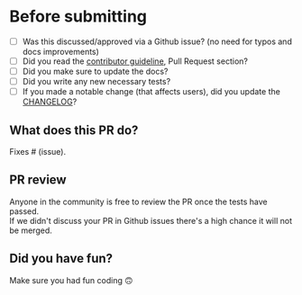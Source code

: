 # Before submitting

- [ ] Was this discussed/approved via a Github issue? (no need for typos and docs improvements)
- [ ] Did you read the [contributor guideline](https://github.com/PyTorchLightning/pytorch-lightning/blob/master/.github/CONTRIBUTING.md), Pull Request section?
- [ ] Did you make sure to update the docs?   
- [ ] Did you write any new necessary tests?  
- [ ] If you made a notable change (that affects users), did you update the [CHANGELOG](https://github.com/PyTorchLightning/pytorch-lightning/blob/master/CHANGELOG.md)?

<!-- For CHANGELOG separate each item in unreleased section by a blank line to reduce collisions -->

## What does this PR do?
Fixes # (issue).

## PR review    
Anyone in the community is free to review the PR once the tests have passed.     
If we didn't discuss your PR in Github issues there's a high chance it will not be merged.

## Did you have fun?
Make sure you had fun coding 🙃
